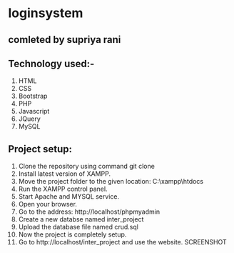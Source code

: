 # loginsystem
## comleted by supriya rani
## Technology used:-
1. HTML
1. CSS
1. Bootstrap
1. PHP
1. Javascript
1. JQuery
1. MySQL
## Project setup:
1. Clone the repository using command git clone
1. Install latest version of XAMPP.
1. Move the project folder to the given location: C:\xampp\htdocs
1. Run the XAMPP control panel.
1. Start Apache and MYSQL service.
1. Open your browser.
1. Go to the address: http://localhost/phpmyadmin
1. Create a new databse named inter_project
1. Upload the database file named crud.sql
1. Now the project is completely setup.
1. Go to http://localhost/inter_project and use the website.
SCREENSHOT
